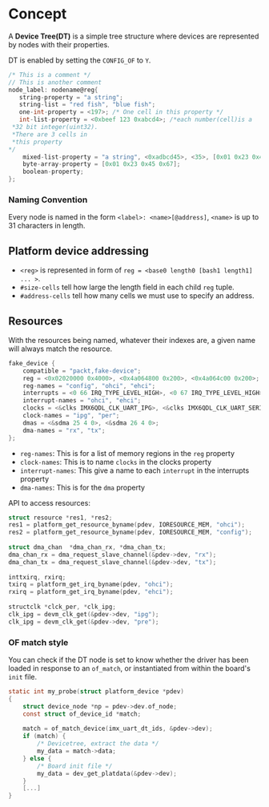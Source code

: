 # Concept

A **Device Tree(DT)** is a simple tree structure where devices are represented by nodes with their properties.

DT is enabled by setting the `CONFIG_OF` to `Y`.

```c
/* This is a comment */ 
// This is another comment 
node_label: nodename@reg{ 
   string-property = "a string"; 
   string-list = "red fish", "blue fish"; 
   one-int-property = <197>; /* One cell in this property */ 
   int-list-property = <0xbeef 123 0xabcd4>; /*each number(cell)is a                         
 *32 bit integer(uint32).
 *There are 3 cells in  
 *this property 
*/                                             
    mixed-list-property = "a string", <0xadbcd45>, <35>, [0x01 0x23 0x45] 
    byte-array-property = [0x01 0x23 0x45 0x67]; 
    boolean-property; 
}; 
```

### Naming Convention

Every node is named in the form `<label>: <name>[@address]`, `<name>` is up to 31 characters in length.


## 

## Platform device addressing

* `<reg>` is represented in form of `reg = <base0 length0 [bash1 length1] ... >`.
* `#size-cells` tell how large the length field in each child `reg` tuple.
* `#address-cells` tell how many cells we must use to specify an address.

## Resources

With the resources being named, whatever their indexes are, a given name will always match the resource.

```c
fake_device { 
    compatible = "packt,fake-device"; 
    reg = <0x02020000 0x4000>, <0x4a064800 0x200>, <0x4a064c00 0x200>; 
    reg-names = "config", "ohci", "ehci"; 
    interrupts = <0 66 IRQ_TYPE_LEVEL_HIGH>, <0 67 IRQ_TYPE_LEVEL_HIGH>; 
    interrupt-names = "ohci", "ehci"; 
    clocks = <&clks IMX6QDL_CLK_UART_IPG>, <&clks IMX6QDL_CLK_UART_SERIAL>; 
    clock-names = "ipg", "per"; 
    dmas = <&sdma 25 4 0>, <&sdma 26 4 0>; 
    dma-names = "rx", "tx"; 
};
```
* `reg-names`: This is for a list of memory regions in the `reg` property
* `clock-names`: This is to name `clocks` in the clocks property
* `interrupt-names`: This give a name to each `interrupt` in the interrupts property
* `dma-names`: This is for the `dma` property

API to access resources:
```c
struct resource *res1, *res2; 
res1 = platform_get_resource_byname(pdev, IORESOURCE_MEM, "ohci"); 
res2 = platform_get_resource_byname(pdev, IORESOURCE_MEM, "config"); 
 
struct dma_chan  *dma_chan_rx, *dma_chan_tx; 
dma_chan_rx = dma_request_slave_channel(&pdev->dev, "rx"); 
dma_chan_tx = dma_request_slave_channel(&pdev->dev, "tx"); 
 
inttxirq, rxirq; 
txirq = platform_get_irq_byname(pdev, "ohci"); 
rxirq = platform_get_irq_byname(pdev, "ehci"); 
 
structclk *clck_per, *clk_ipg; 
clk_ipg = devm_clk_get(&pdev->dev, "ipg"); 
clk_ipg = devm_clk_get(&pdev->dev, "pre"); 
```



### OF match style

You can check if the DT node is set to know whether the driver has been loaded in response to an `of_match`, or instantiated from within the board's `init` file.
```c
static int my_probe(struct platform_device *pdev) 
{ 
    struct device_node *np = pdev->dev.of_node; 
    const struct of_device_id *match; 
 
    match = of_match_device(imx_uart_dt_ids, &pdev->dev); 
    if (match) { 
        /* Devicetree, extract the data */ 
        my_data = match->data; 
    } else { 
        /* Board init file */ 
        my_data = dev_get_platdata(&pdev->dev); 
    } 
    [...] 
} 
```

